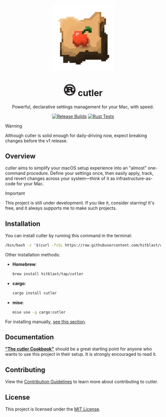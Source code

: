 <div align="center">

<img src="assets/logo.png" width="200px">

# <img src="https://raw.githubusercontent.com/github/explore/80688e429a7d4ef2fca1e82350fe8e3517d3494d/topics/rust/rust.png" width="40px"> cutler

Powerful, declarative settings management for your Mac, with speed.

[![Release Builds](https://github.com/hitblast/cutler/actions/workflows/release.yml/badge.svg)](https://github.com/hitblast/cutler/actions/workflows/release.yml)
[![Rust Tests](https://github.com/hitblast/cutler/actions/workflows/tests.yml/badge.svg)](https://github.com/hitblast/cutler/actions/workflows/tests.yml)

</div>

> [!WARNING]
> Although cutler is solid enough for daily-driving now, expect breaking changes before the v1 release.


## Overview

cutler aims to simplify your macOS setup experience into an "almost" one-command procedure. Define your settings once, then easily apply, track, and revert changes across your system—think of it as infrastructure-as-code for your Mac.

> [!IMPORTANT]
> This project is still under development. If you like it, consider starring! It's free, and it always supports me to make such projects.


## Installation

You can install cutler by running this command in the terminal:

```bash
/bin/bash -c "$(curl -fsSL https://raw.githubusercontent.com/hitblast/cutler/main/install.sh)"
```

Other installation methods:

- **Homebrew**:
  ```bash
  brew install hitblast/tap/cutler
  ```
- **cargo**:
  ```bash
  cargo install cutler
  ```
- **mise**:
  ```bash
  mise use -g cargo:cutler
  ```

For installing manually, [see this section](https://hitblast.github.io/cutler/book/installation.html#manual-installation).

## Documentation

[**"The cutler Cookbook"**](https://hitblast.github.io/cutler/book/) should be a great starting point for anyone who wants to use this project in their setup. It is strongly encouraged to read it.

## Contributing

View the [Contribution Guidelines](https://hitblast.github.io/cutler/book/contributing.html) to learn more about contributing to cutler.

## License

This project is licensed under the [MIT License](https://github.com/hitblast/cutler/blob/main/LICENSE).
